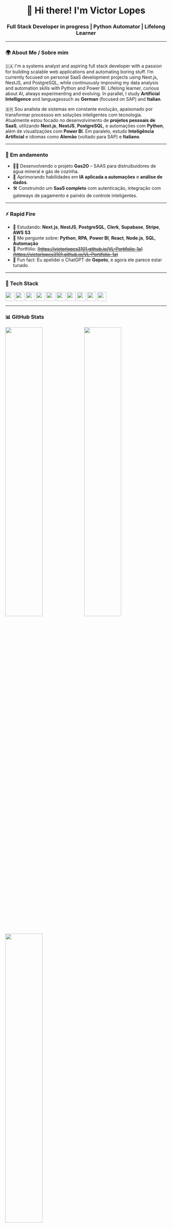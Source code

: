 <div align="center">
  <h1>👋 Hi there! I'm Victor Lopes</h1>
  <h3>Full Stack Developer in progress | Python Automator | Lifelong Learner</h3>
</div>

---

### 🌍 About Me / Sobre mim

🇨🇦 I'm a systems analyst and aspiring full stack developer with a passion for building scalable web applications and automating boring stuff. I’m currently focused on personal SaaS development projects using Next.js, NestJS, and PostgreSQL, while continuously improving my data analysis and automation skills with Python and Power BI. Lifelong learner, curious about AI, always experimenting and evolving. In parallel, I study **Artificial Intelligence** and languages ​​such as **German** (focused on SAP) and **Italian**.

🇧🇷 Sou analista de sistemas em constante evolução, apaixonado por transformar processos em soluções inteligentes com tecnologia.  
Atualmente estou focado no desenvolvimento de **projetos pessoais de SaaS**, utilizando **Next.js**, **NestJS**, **PostgreSQL**, e automações com **Python**, além de visualizações com **Power BI**. Em paralelo, estudo **Inteligência Artificial** e idiomas como **Alemão** (voltado para SAP) e **Italiano**.    

---

### 🚀 Em andamento

- 👨‍💻 Desenvolvendo o projeto **Gas2O** – SAAS para distruibuidores de água mineral e gás de cozinha.
- 🧠 Aprimorando habilidades em **IA aplicada a automações** e **análise de dados**.
- 🛠️ Construindo um **SaaS completo** com autenticação, integração com gateways de pagamento e painéis de controle inteligentes.

---

### ⚡ Rapid Fire

- 🌱 Estudando: **Next.js**, **NestJS**, **PostgreSQL**, **Clerk**, **Supabase**, **Stripe**, **AWS S3**
- 💬 Me pergunte sobre: **Python**, **RPA**, **Power BI**, **React**, **Node.js**, **SQL**, **Automação**
- 📂 Portfólio: ~~[https://victorlopes3101.github.io/VL-Portifolio-1a](https://victorlopes3101.github.io/VL-Portifolio-1a)~~
- 🤖 Fun fact: Eu apelidei o ChatGPT de **Gepeto**, e agora ele parece estar tunado.
---

### 🧰 Tech Stack

<div style="display: flex; flex-wrap: wrap; gap: 4px;">
  <img src="https://img.shields.io/badge/Python-306998?logo=python&logoColor=white" height="28" />
  <img src="https://img.shields.io/badge/React-20232A?logo=react&logoColor=61DAFB" height="28" />
  <img src="https://img.shields.io/badge/Next.js-000000?logo=next.js&logoColor=white" height="28" />
  <img src="https://img.shields.io/badge/NestJS-E0234E?logo=nestjs&logoColor=white" height="28" />
  <img src="https://img.shields.io/badge/Node.js-43853D?logo=node.js&logoColor=white" height="28" />
  <img src="https://img.shields.io/badge/PostgreSQL-336791?logo=postgresql&logoColor=white" height="28" />
  <img src="https://img.shields.io/badge/Power%20BI-F2C811?logo=powerbi&logoColor=black" height="28" />
  <img src="https://img.shields.io/badge/GitHub-181717?logo=github&logoColor=white" height="28" />
  <img src="https://img.shields.io/badge/Git-F05032?logo=git&logoColor=white" height="28" />
  <img src="https://img.shields.io/badge/Figma-F24E1E?logo=figma&logoColor=white" height="28" />
</div>

---

### 📊 GitHub Stats

<p align="left">
  <img width="48%" src="https://github-readme-stats.vercel.app/api?username=VictorLopes3101&show_icons=true&theme=default&include_all_commits=true" />
  <img width="48%" src="https://github-readme-stats.vercel.app/api/top-langs/?username=VictorLopes3101&layout=compact&langs_count=6" />
</p>

<p align="left">
  <img width="48%" src="https://streak-stats.demolab.com?user=VictorLopes3101&theme=default" />
</p>

---

### ☕ Apoie meu trabalho

Se curtir algum projeto, considere me apoiar com um café!  
<a href="https://buymeacoffee.com/victorlopes3101" target="

🔗 **Vamos conectar:**  
[LinkedIn](https://www.linkedin.com/in/victorlopes3101) | [GitHub](https://github.com/VictorLopes3101)

